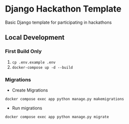 # Django Hackathon Template

Basic Django template for participating in hackathons

## Local Development

### First Build Only
1. `cp .env.example .env`
2. `docker-compose up -d --build`

### Migrations
- Create Migrations
```shell
docker compose exec app python manage.py makemigrations
```
- Run migrations
```shell
docker compose exec app python manage.py migrate
```
